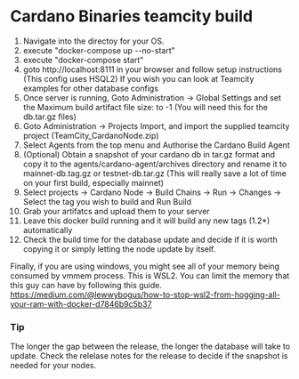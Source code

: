 # Cardano Binaries teamcity build
1. Navigate into the directoy for your OS.
2. execute "docker-compose up --no-start"
3. execute "docker-compose start"
4. goto http://localhost:8111 in your browser and follow setup instructions (This config uses HSQL2) If you wish you can look at Teamcity examples for other database configs
5. Once server is running, Goto Administration -> Global Settings and set the Maximum build artifact file size: to -1 (You will need this for the db.tar.gz files)
6. Goto Administration -> Projects Import, and import the supplied teamcity project (TeamCity_CardanoNode.zip)
7. Select Agents from the top menu and Authorise the Cardano Build Agent
9. (Optional) Obtain a snapshot of your cardano db in tar.gz format and copy it to the agents/cardano-agent/archives directory and rename it to mainnet-db.tag.gz or testnet-db.tar.gz (This will really save a lot of time on your first build, especially mainnet) 
10. Select projects -> Cardano Node -> Build Chains -> Run -> Changes -> Select the tag you wish to build and Run Build
11. Grab your artifatcs and upload them to your server
12. Leave this docker build running and it will build any new tags (1.2*) automatically 
13. Check the build time for the database update and decide if it is worth copying it or simply letting the node update by itself.

Finally, if you are using windows, you might see all of your memory being consumed by vmmem process. This is WSL2.
You can limit the memory that this guy can have by following this guide.
https://medium.com/@lewwybogus/how-to-stop-wsl2-from-hogging-all-your-ram-with-docker-d7846b9c5b37

<h3>Tip</h3>The longer the gap between the release, the longer the database will take to update.
Check the relelase notes for the release to decide if the snapshot is needed for your nodes.
